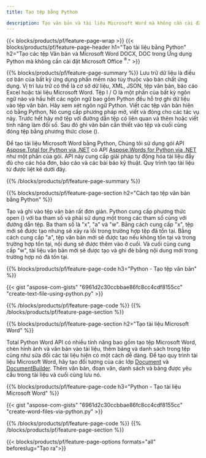 ```yaml
---
title: Tạo tệp bằng Python 

description: Tạo văn bản và tài liệu Microsoft Word mà không cần cài đặt Microsoft Office 
---
```


{{< blocks/products/pf/feature-page-wrap >}}
{{< blocks/products/pf/feature-page-header h1="Tạo tài liệu bằng Python" h2="Tạo các tệp Văn bản và Microsoft Word DOCX, DOC trong Ứng dụng Python mà không cần cài đặt Microsoft Office <sup>&reg;</sup>." >}}

{{% blocks/products/pf/feature-page-summary %}}
Lưu trữ dữ liệu là điều cơ bản của bất kỳ ứng dụng phần mềm nào tùy thuộc vào bản chất ứng dụng. Vị trí lưu trữ có thể là cơ sở dữ liệu, XML, JSON, tệp văn bản, báo cáo Excel hoặc tài liệu Microsoft Word. Tệp I / O là một phần của bất kỳ ngôn ngữ nào và hầu hết các ngôn ngữ bao gồm Python đều hỗ trợ ghi dữ liệu vào tệp văn bản. Hãy xem xét ngôn ngữ Python. Viết các tệp văn bản hiện có bằng Python, Nó cung cấp phương pháp mở, viết và đóng cho các tác vụ này. Trước hết hãy mở tệp với đường dẫn tệp có liên quan và thêm hoặc viết tính năng làm đối số. Sau đó ghi văn bản cần thiết vào tệp và cuối cùng đóng tệp bằng phương thức close (). 

Để tạo tài liệu Microsoft Word bằng Python, Chúng tôi sử dụng gói API [Aspose.Total for Python via .NET](https://products.aspose.com/total/python-net/) có API [Aspose.Words for Python via .NET](https://products.aspose.com/words/python-net/) như một phần của gói. API này cung cấp giải pháp tự động hóa tài liệu đầy đủ cho các hóa đơn, báo cáo và các bài báo kỹ thuật. Quy trình tạo tài liệu từ được liệt kê dưới đây.

{{% /blocks/products/pf/feature-page-summary  %}}

{{% blocks/products/pf/feature-page-section  h2="Cách tạo tệp văn bản bằng Python" %}}

Tạo và ghi vào tệp văn bản rất đơn giản. Python cung cấp phương thức open () với ba tham số và phải sử dụng một trong các tham số cùng với đường dẫn tệp. Ba tham số là "x", "a" và "w". Bằng cách cung cấp "x", tệp mới sẽ được tạo nhưng sẽ xảy ra lỗi trong trường hợp tệp đã tồn tại. Bằng cách cung cấp "a", tệp văn bản mới sẽ được tạo nếu không tồn tại và trong trường hợp tồn tại, nội dung sẽ được thêm vào ở cuối. Và cuối cùng cung cấp "w", tài liệu văn bản mới sẽ được tạo và ghi đè bằng nội dung mới trong trường hợp nó đã tồn tại.

{{% blocks/products/pf/feature-page-code h3="Python - Tạo tệp văn bản" %}}

{{< gist "aspose-com-gists" "6961d2c30ccbbae86fc8cc4cdf8155cc" "create-text-file-using-python.py" >}}

{{% /blocks/products/pf/feature-page-code  %}}
{{% /blocks/products/pf/feature-page-section %}}

{{% blocks/products/pf/feature-page-section  h2="Tạo tài liệu Microsoft Word" %}}

Total Python Word API có nhiều tính năng bao gồm tạo tệp Microsoft Word, chèn hình ảnh và văn bản vào tài liệu, thêm bảng và danh sách trong tệp cũng như sửa đổi các tài liệu hiện có một cách dễ dàng. Để tạo quy trình tài liệu Microsoft Word, hãy tạo đối tượng của các lớp [Document](https://reference.aspose.com/words/python-net/aspose.words/document/) và [DocumentBuilder](https://reference.aspose.com/words/python-net/aspose.words/documentbuilder/). Thêm văn bản, đoạn văn, danh sách và bảng được yêu cầu trong tài liệu và cuối cùng lưu nó.

{{% blocks/products/pf/feature-page-code h3="Python - Tạo tài liệu Microsoft Word" %}}

{{< gist "aspose-com-gists" "6961d2c30ccbbae86fc8cc4cdf8155cc" "create-word-files-via-python.py" >}}

{{% /blocks/products/pf/feature-page-code  %}}
{{% /blocks/products/pf/feature-page-section %}}

{{< blocks/products/pf/feature-page-options formats="all" beforeslug="Tạo ra">}}